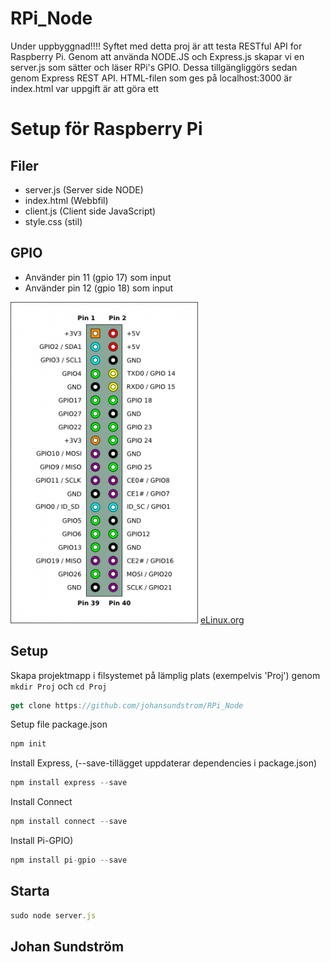 # RPi_Node
Under uppbyggnad!!!!
Syftet med detta proj är att testa RESTful API for Raspberry Pi. Genom att använda NODE.JS och Express.js skapar vi en server.js som sätter och läser RPi's GPIO. Dessa tillgängliggörs sedan genom Express REST API. HTML-filen som ges på localhost:3000 är index.html var uppgift är att göra ett 
# Setup för Raspberry Pi

## Filer
* server.js (Server side NODE)
* index.html (Webbfil)
* client.js (Client side JavaScript)
* style.css (stil)

## GPIO
* Använder pin 11 (gpio 17) som input
* Använder pin 12 (gpio 18) som input

![GPIO](300px-Pi-GPIO-header.png)
[eLinux.org](http://elinux.org/RPi_Low-level_peripherals)

## Setup
Skapa projektmapp i filsystemet på lämplig plats (exempelvis 'Proj') genom ```mkdir Proj``` och ```cd Proj```
```javascript
get clone https://github.com/johansundstrom/RPi_Node
```
Setup file package.json
```javascript
npm init
```
Install Express, (--save-tillägget uppdaterar dependencies i package.json)
```javascript
npm install express --save
```
Install Connect
```javascript
npm install connect --save
```
Install Pi-GPIO)
```javascript
npm install pi-gpio --save
```

## Starta
```javascript
sudo node server.js
```

## Johan Sundström
